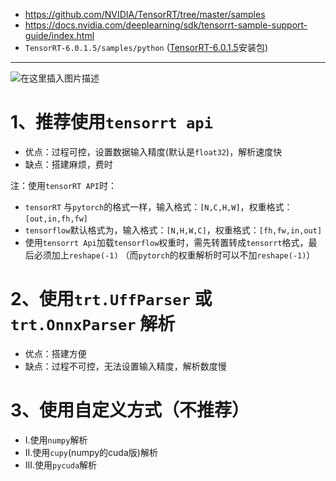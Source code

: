 - https://github.com/NVIDIA/TensorRT/tree/master/samples
- https://docs.nvidia.com/deeplearning/sdk/tensorrt-sample-support-guide/index.html
- `TensorRT-6.0.1.5/samples/python` ([TensorRT-6.0.1.5](https://developer.nvidia.com/tensorrt)安装包)

---

![在这里插入图片描述](https://img-blog.csdnimg.cn/20191112133154539.png?x-oss-process=image/watermark,type_ZmFuZ3poZW5naGVpdGk,shadow_10,text_aHR0cHM6Ly9ibG9nLmNzZG4ubmV0L3djNzgxNzA4MjQ5,size_16,color_FFFFFF,t_70)
# 1、推荐使用`tensorrt api`
- 优点：过程可控，设置数据输入精度(默认是`float32`)，解析速度快
- 缺点：搭建麻烦，费时

注：使用`tensorRT API`时：
- `tensorRT` 与`pytorch`的格式一样，输入格式：`[N,C,H,W]`，权重格式：`[out,in,fh,fw]`
- `tensorflow`默认格式为，输入格式：`[N,H,W,C]`，权重格式：`[fh,fw,in,out]`
- 使用`tensorrt Api`加载`tensorflow`权重时，需先转置转成`tensorrt`格式，最后必须加上`reshape(-1)` （而`pytorch`的权重解析时可以不加`reshape(-1)`）

# 2、使用`trt.UffParser` 或 `trt.OnnxParser` 解析
- 优点：搭建方便
- 缺点：过程不可控，无法设置输入精度，解析数度慢

# 3、使用自定义方式（不推荐）
- I.使用`numpy`解析
- II.使用`cupy`(numpy的cuda版)解析
- III.使用`pycuda`解析 
